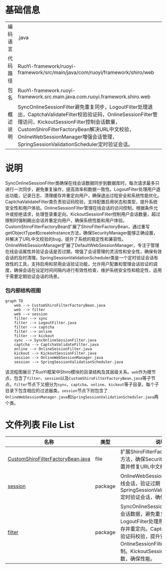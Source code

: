 # 基础信息

|      |      |
|------|------|
| 编码语言 | .java |
| 代码路径 | RuoYi-framework/ruoyi-framework/src/main/java/com/ruoyi/framework/shiro/web |
| 包名 | RuoYi-framework.ruoyi-framework.src.main.java.com.ruoyi.framework.shiro.web |
| 概述说明 | SyncOnlineSessionFilter避免重复同步，LogoutFilter处理退出，CaptchaValidateFilter校验验证码，OnlineSessionFilter管理访问，KickoutSessionFilter控制会话数量，CustomShiroFilterFactoryBean解决URL中文校验，OnlineWebSessionManager增强会话管理，SpringSessionValidationScheduler定时验证会话。 |

# 说明

SyncOnlineSessionFilter类确保在线会话数据同步到数据库时，每次请求最多只进行一次同步，避免重复操作，提高效率和数据一致性。LogoutFilter处理用户退出功能，记录日志、清理缓存并重定向用户，确保退出过程安全和系统性能优化。CaptchaValidateFilter类负责验证码校验，支持配置启用状态和类型，提升系统安全性和用户体验。OnlineSessionFilter管理在线会话的访问控制，根据条件允许或拒绝请求，处理登录重定向。KickoutSessionFilter控制用户会话数量，超过限制时强制踢出会话并重定向用户，确保系统性能和用户体验。CustomShiroFilterFactoryBean扩展了ShiroFilterFactoryBean，通过重写getObjectType和createInstance方法，确保SecurityManager能够正确设置，并解决了URL中文校验的bug，提升了系统的稳定性和兼容性。OnlineWebSessionManager扩展了DefaultWebSessionManager，专注于管理在线会话属性并验证会话是否过期，增强了会话管理的灵活性和安全性，确保有效会话的及时清理。SpringSessionValidationScheduler类是一个定时验证会话有效性的工具，支持启用和禁用会话验证功能，允许用户配置和管理会话验证的调度，确保会话在设定时间间隔内进行有效性检查，维护系统安全性和稳定性，适用于需要定期验证会话的场景。


### 包内部结构视图

```mermaid
graph TD
    web --> CustomShiroFilterFactoryBean.java
    web --> filter
    web --> session
    filter --> sync
    filter --> LogoutFilter.java
    filter --> captcha
    filter --> online
    filter --> kickout
    sync --> SyncOnlineSessionFilter.java
    captcha --> CaptchaValidateFilter.java
    online --> OnlineSessionFilter.java
    kickout --> KickoutSessionFilter.java
    session --> OnlineWebSessionManager.java
    session --> SpringSessionValidationScheduler.java
```

该流程图展示了RuoYi框架中Shiro模块的目录结构及其层级关系。`web`作为根节点，包含了`filter`、`session`以及`CustomShiroFilterFactoryBean.java`等子节点。`filter`节点下又细分为`sync`、`captcha`、`online`、`kickout`等子目录，每个子目录下包含相应的过滤器类。`session`节点下则包含了`OnlineWebSessionManager.java`和`SpringSessionValidationScheduler.java`两个类。

# 文件列表 File List

| 名称   | 类型  | 说明 |
|-------|------|-------------|
| [CustomShiroFilterFactoryBean.java](CustomShiroFilterFactoryBean.md) | file | 扩展ShiroFilterFactoryBean，重写方法，确保SecurityManager正确设置并修复URL中文校验问题。 |
| [session](session/_module.md) | package | OnlineWebSessionManager管理在线会话，验证过期；SpringSessionValidationScheduler定时验证会话，确保系统安全。 |
| [filter](filter/_module.md) | package | SyncOnlineSessionFilter同步在线会话数据，避免重复同步。LogoutFilter处理用户退出，清理缓存并重定向。CaptchaValidateFilter验证码校验，提升安全性。OnlineSessionFilter管理会话访问控制。KickoutSessionFilter限制会话数，确保性能。 |



